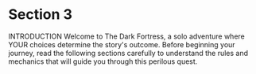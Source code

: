 # Section 3

INTRODUCTION
Welcome to The Dark Fortress, a solo adventure where YOUR choices determine the story's outcome.
Before beginning your journey, read the following sections carefully to understand the rules and mechanics that will guide you through this perilous quest.